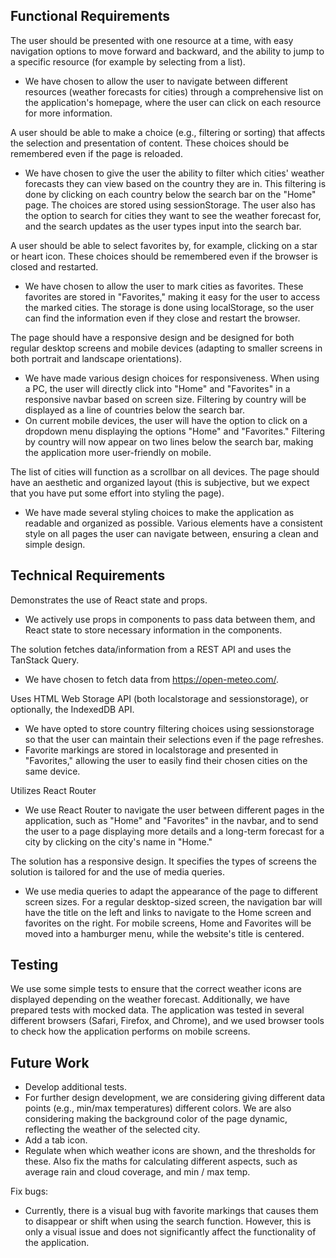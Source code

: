 ## Functional Requirements

The user should be presented with one resource at a time, with easy navigation options to move forward and backward, and the ability to jump to a specific resource (for example by selecting from a list).

- We have chosen to allow the user to navigate between different resources (weather forecasts for cities) through a comprehensive list on the application's homepage, where the user can click on each resource for more information.

A user should be able to make a choice (e.g., filtering or sorting) that affects the selection and presentation of content. These choices should be remembered even if the page is reloaded.

- We have chosen to give the user the ability to filter which cities' weather forecasts they can view based on the country they are in. This filtering is done by clicking on each country below the search bar on the "Home" page. The choices are stored using sessionStorage. The user also has the option to search for cities they want to see the weather forecast for, and the search updates as the user types input into the search bar.

A user should be able to select favorites by, for example, clicking on a star or heart icon. These choices should be remembered even if the browser is closed and restarted.

- We have chosen to allow the user to mark cities as favorites. These favorites are stored in "Favorites," making it easy for the user to access the marked cities. The storage is done using localStorage, so the user can find the information even if they close and restart the browser.

The page should have a responsive design and be designed for both regular desktop screens and mobile devices (adapting to smaller screens in both portrait and landscape orientations).

- We have made various design choices for responsiveness. When using a PC, the user will directly click into "Home" and "Favorites" in a responsive navbar based on screen size. Filtering by country will be displayed as a line of countries below the search bar.
- On current mobile devices, the user will have the option to click on a dropdown menu displaying the options "Home" and "Favorites." Filtering by country will now appear on two lines below the search bar, making the application more user-friendly on mobile.

The list of cities will function as a scrollbar on all devices. The page should have an aesthetic and organized layout (this is subjective, but we expect that you have put some effort into styling the page).

- We have made several styling choices to make the application as readable and organized as possible. Various elements have a consistent style on all pages the user can navigate between, ensuring a clean and simple design.

## Technical Requirements

Demonstrates the use of React state and props.

- We actively use props in components to pass data between them, and React state to store necessary information in the components.

The solution fetches data/information from a REST API and uses the TanStack Query.

- We have chosen to fetch data from https://open-meteo.com/.

Uses HTML Web Storage API (both localstorage and sessionstorage), or optionally, the IndexedDB API.

- We have opted to store country filtering choices using sessionstorage so that the user can maintain their selections even if the page refreshes.
- Favorite markings are stored in localstorage and presented in "Favorites," allowing the user to easily find their chosen cities on the same device.

Utilizes React Router

- We use React Router to navigate the user between different pages in the application, such as "Home" and "Favorites" in the navbar, and to send the user to a page displaying more details and a long-term forecast for a city by clicking on the city's name in "Home."

The solution has a responsive design. It specifies the types of screens the solution is tailored for and the use of media queries.

- We use media queries to adapt the appearance of the page to different screen sizes. For a regular desktop-sized screen, the navigation bar will have the title on the left and links to navigate to the Home screen and favorites on the right. For mobile screens, Home and Favorites will be moved into a hamburger menu, while the website's title is centered.

## Testing

We use some simple tests to ensure that the correct weather icons are displayed depending on the weather forecast. Additionally, we have prepared tests with mocked data. The application was tested in several different browsers (Safari, Firefox, and Chrome), and we used browser tools to check how the application performs on mobile screens.

## Future Work

- Develop additional tests.
- For further design development, we are considering giving different data points (e.g., min/max temperatures) different colors. We are also considering making the background color of the page dynamic, reflecting the weather of the selected city.
- Add a tab icon.
- Regulate when which weather icons are shown, and the thresholds for these. Also fix the maths for calculating different aspects, such as average rain and cloud coverage, and min / max temp.

Fix bugs:

- Currently, there is a visual bug with favorite markings that causes them to disappear or shift when using the search function. However, this is only a visual issue and does not significantly affect the functionality of the application.
